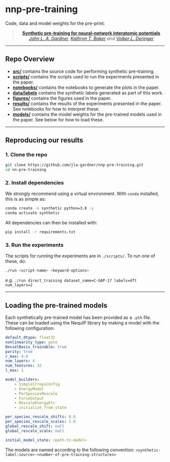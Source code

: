 # nnp-pre-training


Code, data and model weights for the pre-print:

<div align="center">

> **[Synthetic pre-training for neural-network interatomic potentials](http://doi.org/10.1088/2632-2153/ad1626)**\
> _[John L. A. Gardner](https://jla-gardner.github.io), [Kathryn T. Baker](https://www.linkedin.com/in/katbaker27) and [Volker L. Deringer](http://deringer.chem.ox.ac.uk)_

</div>

---

## Repo Overview

-  **[src/](src/)** contains the source code for performing synthetic pre-training.
-  **[scripts/](scripts/)** contains the scripts used to run the experiments presented in the paper.
-  **[notebooks/](./plotting/analysis.ipynb)** contains the notebooks to generate the plots in the paper.
-  **[data/labels](data/labels)** contains the synthetic labels generated as part of this work. 
-  **[figures/](figures/)** contains the figures used in the paper.
-  **[results/](results/)** contains the results of the experiments presented in the paper. See notebooks for how to interpret these.
-  **[models/](models/)** contains the model weights for the pre-trained models used in the paper. See below for how to load these. 

---

## Reproducing our results

### 1. Clone the repo

```bash
git clone https://github.com/jla-gardner/nnp-pre-training.git
cd nn-pre-training
```

### 2. Install dependencies

We strongly recommend using a virtual environment. With `conda` installed, this is as simple as:

```bash
conda create -n synthetic python=3.8 -y
conda activate synthetic
```

All dependencies can then be installed with:

```bash
pip install -r requirements.txt
```

### 3. Run the experiments

The scripts for running the experiments are in `./scripts/`. To run one of these, do:

```bash
./run <script-name> <keyword-options>
```

e.g. `./run direct_training dataset_name=C-GAP-17 labels=dft num_layers=2`

--- 

## Loading the pre-trained models

Each synthetically pre-trained model has been provided as a `.pth` file. These can be loaded using the NequIP library by making a model with the following configuration:

```yaml
default_dtype: float32
nonlinearity_type: gate
BesselBasis_trainable: true
parity: true
r_max: 4.0
num_layers: 4
num_features: 32
l_max: 1

model_builders: 
    - SimpleIrrepsConfig
    - EnergyModel
    - PerSpeciesRescale
    - ForceOutput
    - RescaleEnergyEtc 
    - initialize_from_state

per_species_rescale_shifts: 0.0
per_species_rescale_scales: 1.0
global_rescale_shift: null
global_rescale_scale: null

initial_model_state: <path-to-model>
```

The models are named according to the following convention:
`<synthetic-label-source>-<number-of-pre-training-structures>`

